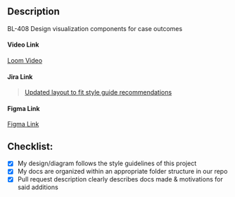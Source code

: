 ## Description

BL-408 Design visualization components for case outcomes

#### Video Link

[Loom Video](https://www.loom.com/share/f4224929f8fe4082a0d2c146324b83b0)

#### Jira Link

<blockquote class="trello-card"><a href="https://bloomtechlabs.atlassian.net/jira/software/c/projects/BL/boards/8?modal=detail&selectedIssue=BL-408">Updated layout to fit style guide recommendations</a></blockquote>

#### Figma Link

[Figma Link](https://www.figma.com/file/GLbdPDRiCnHMP80mj3wWcz/Untitled?node-id=0%3A1)

## Checklist:

- [X] My design/diagram follows the style guidelines of this project
- [X] My docs are organized within an appropriate folder structure in our repo
- [X] Pull request description clearly describes docs made & motivations for said additions